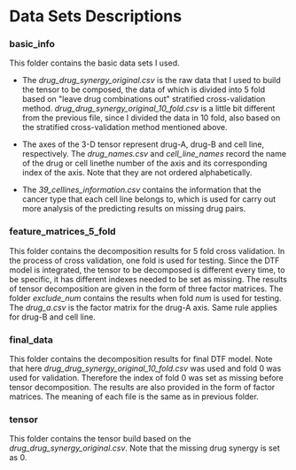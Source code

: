 # Data Sets  Descriptions
 


### basic_info
This folder contains the basic data sets I used. 

* The *drug_drug_synergy_original.csv* is the raw data that I used to build the tensor to be composed, the data of which is divided into 5 fold based on "leave drug combinations out" stratified cross-validation method. 
*drug_drug_synergy_original_10_fold.csv* is a little bit different from the previous file, since I divided the data in 
10 fold, also based on the stratified cross-validation method mentioned above. 

* The axes of the 3-D tensor represent drug-A, drug-B and cell line, respectively. The *drug_names.csv* and *cell_line_names* record the name of the drug or cell linethe number of the axis and its corresponding index of the axis.
Note that they are not ordered alphabetically. 

* The *39_cellines_information.csv* contains the information that the cancer type that each cell line belongs to, which is used for carry out more analysis of the predicting results on missing drug pairs.



### feature_matrices_5_fold
This folder contains the decomposition results for 5 fold cross validation. In the process of cross validation, one fold is used for testing. Since the DTF model is integrated, the tensor to be decomposed is different every time, to be specific, it has different indexes needed to be set as missing. The results of tensor decomposition are given in the form of three factor matrices. The folder *exclude_num* contains the results when fold *num* is used for testing. 
The *drug_a.csv* is the factor matrix for the  drug-A axis. Same rule applies for drug-B and cell line.


### final_data
This folder contains the decomposition results for final DTF model. Note that here 
*drug_drug_synergy_original_10_fold.csv* was used and fold 0 was used for validation. Therefore the index of fold 0 was set as missing before tensor decomposition. The results are also provided in the form of factor matrices. 
The meaning of each file is the same as in previous folder.

### tensor
This folder contains the tensor build based on the *drug_drug_synergy_original.csv*. Note that the missing drug synergy is set as 0.
